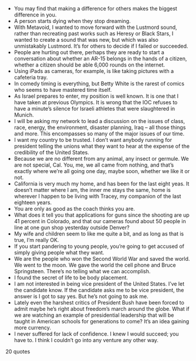  - You may find that making a difference for others makes the biggest difference in you.
 - A person starts dying when they stop dreaming.
 - With Metavoid, I wanted to move forward with the Lustmord sound, rather than recreating past works such as Heresy or Black Stars, I wanted to create a sound that was new, but which was also unmistakably Lustmord. It’s for others to decide if I failed or succeeded.
 - People are hurting out there, perhaps they are ready to start a conversation about whether an AR-15 belongs in the hands of a citizen, whether a citizen should be able 6,000 rounds on the internet.
 - Using iPads as cameras, for example, is like taking pictures with a cafeteria tray.
 - In comedy timing is everything, but Betty White is the rarest of comics who seems to have mastered time itself.
 - As Israel prepares to enter, my position is well known. It is one that I have taken at previous Olympics. It is wrong that the IOC refuses to have a minute’s silence for Israeli athletes that were slaughtered in Munich.
 - I will be asking my network to lead a discussion on the issues of class, race, energy, the environment, disaster planning, Iraq – all those things and more. This encompasses so many of the major issues of our time.
 - I want my country to be trusted. I don’t want anybody running for president telling the unions what they want to hear at the expense of the credibility of the United States.
 - Because we are no different from any animal, any insect or germule. We are not special, Cal. You, me, we all came from nothing, and that’s exactly where we’re all going one day, maybe soon, whether we like it or not.
 - California is very much my home, and has been for the last eight yeas. It doesn’t matter where I am, the inner me stays the same, home is wherever I happen to be living with Tracey, my companion of the last eighteen years.
 - You are only as good as the coach thinks you are.
 - What does it tell you that applications for guns since the shooting are up 41 percent in Colorado, and that our cameras found about 50 people in line at one gun shop yesterday outside Denver?
 - My wife and children seem to like me quite a bit, and as long as that is true, I’m really OK.
 - If you start pandering to young people, you’re going to get accused of simply giving people what they want.
 - We are the people who won the Second World War and saved the world. We went to the moon. We gave the world the cell phone and Bruce Springsteen. There’s no telling what we can accomplish.
 - I found the secret of life to be body placement.
 - I am not interested in being vice president of the United States. I’ve let the candidate know. If the candidate asks me to be vice president, the answer is I got to say yes. But he’s not going to ask me.
 - Lately even the harshest critics of President Bush have been forced to admit maybe he’s right about freedom’s march around the globe. What if we are watching an example of presidential leadership that will be taught in American schools for generations to come? It’s an idea gaining more currency.
 - I never suffered for lack of confidence. I knew I would succeed; you have to. I think I couldn’t go into any venture any other way.

20 quotes